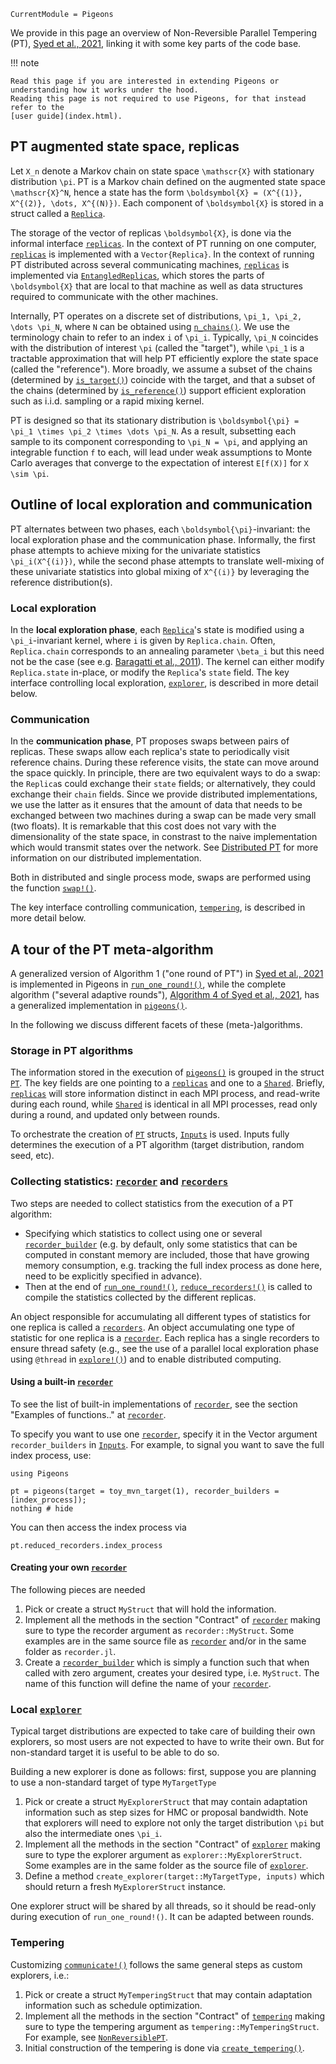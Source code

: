 ```@meta
CurrentModule = Pigeons
```


We provide in this page an overview of Non-Reversible Parallel Tempering (PT), 
[Syed et al., 2021](https://rss.onlinelibrary.wiley.com/doi/10.1111/rssb.12464), 
linking it with some key parts of the code base. 

!!! note

    Read this page if you are interested in extending Pigeons or 
    understanding how it works under the hood. 
    Reading this page is not required to use Pigeons, for that instead refer to the 
    [user guide](index.html). 


## PT augmented state space, replicas

Let ``X_n`` denote a Markov chain on state space ``\mathscr{X}`` with stationary distribution
``\pi``. 
PT is a Markov chain defined on the augmented state space ``\mathscr{X}^N``, hence 
a state has the form ``\boldsymbol{X} = (X^{(1)}, X^{(2)}, \dots, X^{(N)})``. 
Each component of ``\boldsymbol{X}`` is stored in a struct called a
[`Replica`](@ref). 

The storage of the vector of replicas ``\boldsymbol{X}``, is done via the informal 
interface [`replicas`](@ref). In the context of PT running on one computer, 
[`replicas`](@ref) is implemented with a `Vector{Replica}`. In the context 
of running PT distributed across several communicating machines, [`replicas`](@ref) 
is implemented via [`EntangledReplicas`](@ref), which stores the parts of 
``\boldsymbol{X}`` that are local to that machine as well as data structures 
required to communicate with the other machines. 

Internally, PT operates on a discrete set of distributions, 
``\pi_1, \pi_2, \dots \pi_N``, where ``N`` can be obtained using [`n_chains()`](@ref). 
We use the terminology chain to refer to an index ``i`` of ``\pi_i``.
Typically, ``\pi_N`` coincides with the distribution of interest ``\pi`` (called the "target"), while 
``\pi_1`` is a tractable approximation that will help PT efficiently explore the 
state space (called the "reference"). 
More broadly, we assume a subset of the chains (determined by [`is_target()`](@ref)) coincide with the target, and that a subset of the chains (determined by  [`is_reference()`](@ref)) support 
efficient exploration such as i.i.d. sampling or a rapid mixing kernel. 

PT is designed so that its stationary distribution is ``\boldsymbol{\pi} = \pi_1 \times \pi_2 \times \dots \pi_N``. 
As a result, subsetting each sample to its component corresponding to ``\pi_N = \pi``, 
and applying an integrable function ``f`` to each, will lead under weak assumptions 
to Monte Carlo averages that converge to the expectation of interest ``E[f(X)]`` for 
``X \sim \pi``.


## Outline of local exploration and communication

PT alternates between two phases, each ``\boldsymbol{\pi}``-invariant: the local 
exploration phase and the communication phase. Informally, the first phase attempts to achieve 
mixing for the univariate statistics ``\pi_i(X^{(i)})``, while the second phase attempts to 
translate well-mixing of these univariate statistics into global mixing of ``X^{(i)}`` by 
leveraging the reference distribution(s).

### Local exploration

In the **local exploration phase**,
each [`Replica`](@ref)'s state is modified using a ``\pi_i``-invariant kernel, 
where ``i`` is given by `Replica.chain`. Often, `Replica.chain` corresponds to 
an annealing parameter ``\beta_i`` but this need not be the case (see 
e.g. [Baragatti et al., 2011](https://arxiv.org/abs/1108.3423)).
The kernel can either modify `Replica.state` in-place, or modify the 
`Replica`'s `state` field. The key interface controlling local exploration, [`explorer`](@ref), is 
described in more detail below. 


### Communication

In the **communication phase**, PT proposes swaps between pairs of replicas. 
These swaps allow each replica's state to periodically visit reference chains. During these reference
visits, the state can move around the space quickly. 
In principle, there are two equivalent ways to do a swap: the `Replica`s could exchange 
their `state` fields; or alternatively, they could exchange their `chain` fields.
Since we provide distributed implementations, we use the latter as it ensures that 
the amount of data that needs to be exchanged between two machines during a swap 
can be made very small (two floats). 
It is remarkable that this cost does not vary with the dimensionality of the state space, 
in constrast to the naive implementation which would transmit states over the network.
See [Distributed PT](distributed.html) for more information on our distributed implementation.

Both in distributed and single process mode, 
swaps are performed using the function [`swap!()`](@ref). 

The key interface controlling communication, [`tempering`](@ref), is 
described in more detail below. 


## A tour of the PT meta-algorithm

A generalized version of Algorithm 1 ("one round of PT") in [Syed et al., 2021](https://rss.onlinelibrary.wiley.com/doi/10.1111/rssb.12464) 
is implemented in Pigeons in [`run_one_round!()`](@ref), 
while the complete algorithm ("several adaptive rounds"), 
[Algorithm 4 of Syed et al., 2021](https://rss.onlinelibrary.wiley.com/doi/10.1111/rssb.12464), 
has a generalized implementation in [`pigeons()`](@ref). 

In the following we discuss different facets of these (meta-)algorithms.


### Storage in PT algorithms

The information stored in the execution of [`pigeons()`](@ref) 
is grouped in the struct [`PT`](@ref). 
The key fields are one pointing to a [`replicas`](@ref) and 
one to a [`Shared`](@ref). 
Briefly, [`replicas`](@ref) will store information distinct in each 
MPI process, and read-write during each 
round, while [`Shared`](@ref) is identical in all MPI processes, read only during a round, and updated only between 
rounds. 

To orchestrate the creation of [`PT`](@ref) structs, [`Inputs`](@ref) is used. Inputs fully determines the execution of a 
PT algorithm (target distribution, random seed, etc). 


### Collecting statistics: [`recorder`](@ref) and [`recorders`](@ref)

Two steps are needed to collect statistics from the execution of a PT algorithm: 

- Specifying which statistics to collect using one or several [`recorder_builder`](@ref) 
    (e.g. by 
    default, only some statistics that can be computed in constant memory  are included, 
    those that have growing memory consumption, e.g. tracking the full 
    index process as done here, need to be explicitly specified in advance).
- Then at the end of [`run_one_round!()`](@ref), [`reduce_recorders!()`](@ref)
    is called to compile the statistics collected  by the different replicas.
    
An object responsible for accumulating all different types of statistics for 
one replica is called a  [`recorders`](@ref). An object accumulating one 
type of statistic for one replica is a [`recorder`](@ref). 
Each replica has a single recorders to ensure thread safety (e.g., see 
the use of a parallel local exploration phase using `@thread` in [`explore!()`](@ref)) and to enable distributed 
computing. 


#### Using a built-in [`recorder`](@ref) 

To see the list of built-in implementations of [`recorder`](@ref), see the section "Examples of functions.." at [`recorder`](@ref). 

To specify you want to use one [`recorder`](@ref), specify it in the Vector 
argument `recorder_builders` in [`Inputs`](@ref). For example, to signal you want 
to save the full index process, use:
```@example recorders
using Pigeons

pt = pigeons(target = toy_mvn_target(1), recorder_builders = [index_process]);
nothing # hide
```
You can then access the index process via 
```@example recorders
pt.reduced_recorders.index_process
```


#### Creating your own [`recorder`](@ref)

The following pieces are needed

1. Pick or create a struct `MyStruct` that will hold the information. 
2. Implement all the methods in the section "Contract" of [`recorder`](@ref) making sure to type the recorder argument as `recorder::MyStruct`. Some examples are in the same source file as [`recorder`](@ref) and/or in the same folder as `recorder.jl`.   
3. Create a [`recorder_builder`](@ref) which is simply a function such 
that when called with zero argument, creates your desired type, i.e. 
`MyStruct`. The name of this function will define the name of your [`recorder`](@ref).


### Local [`explorer`](@ref)

Typical target distributions are expected to take care of building 
their own explorers, so most users are not expected to have to 
write their own. But for non-standard target it is useful to be 
able to do so. 

Building a new explorer is done as follows: first, suppose you are planning to use a non-standard target of type `MyTargetType`

1. Pick or create a struct `MyExplorerStruct` that may contain adaptation 
    information such as step sizes for HMC or proposal bandwidth. 
    Note that explorers will need to explore not only the target 
    distribution ``\pi`` but also the intermediate ones ``\pi_i``.
2. Implement all the methods in the section "Contract" of [`explorer`](@ref) making sure to type the explorer argument as `explorer::MyExplorerStruct`. Some examples are in the same folder as the source file of [`explorer`](@ref).  
3. Define a method `create_explorer(target::MyTargetType, inputs)` which 
    should return a fresh `MyExplorerStruct` instance. 

One explorer struct will be shared by all threads, so it should be 
read-only during execution of `run_one_round!()`. 
It can be adapted between rounds. 


### Tempering 

Customizing [`communicate!()`](@ref) follows the same general steps as custom explorers, i.e.:

1. Pick or create a struct `MyTemperingStruct` that may contain adaptation 
    information such as schedule optimization. 
2. Implement all the methods in the section "Contract" of [`tempering`](@ref) making sure to type the tempering argument as `tempering::MyTemperingStruct`. For example, see [`NonReversiblePT`](@ref). 
3. Initial construction of the tempering is done via  [`create_tempering()`](@ref).


